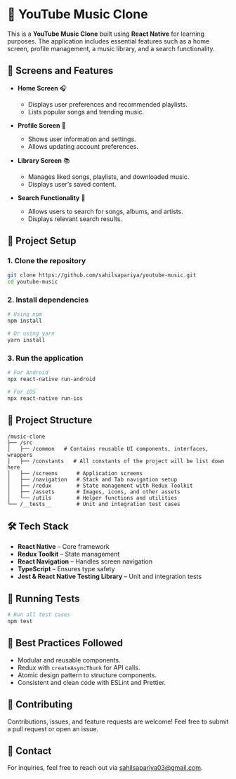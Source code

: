 # 🎵 YouTube Music Clone

This is a **YouTube Music Clone** built using **React Native** for learning purposes. The application includes essential features such as a home screen, profile management, a music library, and a search functionality.


## 📱 Screens and Features

- **Home Screen** 🎧
    - Displays user preferences and recommended playlists.
    - Lists popular songs and trending music.

- **Profile Screen** 👤
    - Shows user information and settings.
    - Allows updating account preferences.

- **Library Screen** 📚
    - Manages liked songs, playlists, and downloaded music.
    - Displays user’s saved content.

- **Search Functionality** 🔎
    - Allows users to search for songs, albums, and artists.
    - Displays relevant search results.


## 🚀 Project Setup

### 1. Clone the repository
```bash
git clone https://github.com/sahilsapariya/youtube-music.git
cd youtube-music
```

### 2. Install dependencies
```bash
# Using npm
npm install

# Or using yarn
yarn install
```

### 3. Run the application
```bash
# For Android
npx react-native run-android

# For iOS
npx react-native run-ios
```


## 📂 Project Structure
```
/music-clone
├── /src
│   ├── /common   # Contains reusable UI components, interfaces, wrappers
│   ├── /constants   # All constants of the project will be list down here
│   ├── /screens      # Application screens
│   ├── /navigation   # Stack and Tab navigation setup
│   ├── /redux        # State management with Redux Toolkit
│   ├── /assets       # Images, icons, and other assets
│   └── /utils        # Helper functions and utilities
└── /__tests__        # Unit and integration test cases
```


## 🛠️ Tech Stack

- **React Native** – Core framework
- **Redux Toolkit** – State management
- **React Navigation** – Handles screen navigation
- **TypeScript** – Ensures type safety
- **Jest & React Native Testing Library** – Unit and integration tests


## 🧪 Running Tests
```bash
# Run all test cases
npm test
```


## 🎯 Best Practices Followed
- Modular and reusable components.
- Redux with `createAsyncThunk` for API calls.
- Atomic design pattern to structure components.
- Consistent and clean code with ESLint and Prettier.


## 🤝 Contributing
Contributions, issues, and feature requests are welcome! Feel free to submit a pull request or open an issue.


## 📧 Contact
For inquiries, feel free to reach out via [sahilsapariya03@gmail.com](mailto:sahilsapariya03@gmail.com).
